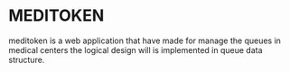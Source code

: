 # MEDITOKEN
meditoken is a web application that have made for manage the queues in medical centers the logical design will is implemented in queue data structure.
